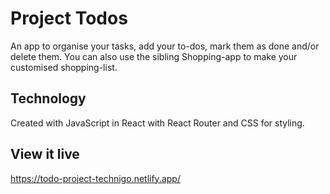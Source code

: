 # Project Todos

An app to organise your tasks, add your to-dos, mark them as done and/or delete them. You can also use the sibling Shopping-app to make your customised shopping-list.

## Technology
Created with JavaScript in React with React Router and CSS for styling.

## View it live
https://todo-project-technigo.netlify.app/
